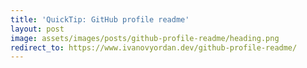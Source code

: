 ```yaml
---
title: 'QuickTip: GitHub profile readme'
layout: post
image: assets/images/posts/github-profile-readme/heading.png
redirect_to: https://www.ivanovyordan.dev/github-profile-readme/
---
```

